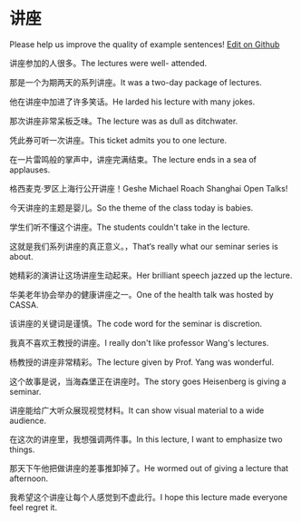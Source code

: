 # 讲座

Please help us improve the quality of example sentences! [Edit on Github](https://github.com/jiyushe/jiyu-example-sentence-source/blob/main/chinese/jiangzuo.md)

<p><span class="chinese">讲座参加的人很多。</span><span class="english">The lectures were well- attended.</span></p>

<p><span class="chinese">那是一个为期两天的系列讲座。</span><span class="english">It was a two-day package of lectures.</span></p>

<p><span class="chinese">他在讲座中加进了许多笑话。</span><span class="english">He larded his lecture with many jokes.</span></p>

<p><span class="chinese">那次讲座非常呆板乏味。</span><span class="english">The lecture was as dull as ditchwater.</span></p>

<p><span class="chinese">凭此券可听一次讲座。</span><span class="english">This ticket admits you to one lecture.</span></p>

<p><span class="chinese">在一片雷鸣般的掌声中，讲座完满结束。</span><span class="english">The lecture ends in a sea of applauses.</span></p>

<p><span class="chinese">格西麦克·罗区上海行公开讲座！</span><span class="english">Geshe Michael Roach Shanghai Open Talks!</span></p>

<p><span class="chinese">今天讲座的主题是婴儿。</span><span class="english">So the theme of the class today is babies.</span></p>

<p><span class="chinese">学生们听不懂这个讲座。</span><span class="english">The students couldn't take in the lecture.</span></p>

<p><span class="chinese">这就是我们系列讲座的真正意义。，That‘</span><span class="english">s really what our seminar series is about.</span></p>

<p><span class="chinese">她精彩的演讲让这场讲座生动起来。</span><span class="english">Her brilliant speech jazzed up the lecture.</span></p>

<p><span class="chinese">华美老年协会举办的健康讲座之一。</span><span class="english">One of the health talk was hosted by CASSA.</span></p>

<p><span class="chinese">该讲座的关键词是谨慎。</span><span class="english">The code word for the seminar is discretion.</span></p>

<p><span class="chinese">我真不喜欢王教授的讲座。</span><span class="english">I really don't like professor Wang's lectures.</span></p>

<p><span class="chinese">杨教授的讲座非常精彩。</span><span class="english">The lecture given by Prof. Yang was wonderful.</span></p>

<p><span class="chinese">这个故事是说，当海森堡正在讲座时。</span><span class="english">The story goes Heisenberg is giving a seminar.</span></p>

<p><span class="chinese">讲座能给广大听众展现视觉材料。</span><span class="english">It can show visual material to a wide audience.</span></p>

<p><span class="chinese">在这次的讲座里，我想强调两件事。</span><span class="english">In this lecture, I want to emphasize two things.</span></p>

<p><span class="chinese">那天下午他把做讲座的差事推卸掉了。</span><span class="english">He wormed out of giving a lecture that afternoon.</span></p>

<p><span class="chinese">我希望这个讲座让每个人感觉到不虚此行。</span><span class="english">I hope this lecture made everyone feel regret it.</span></p>

